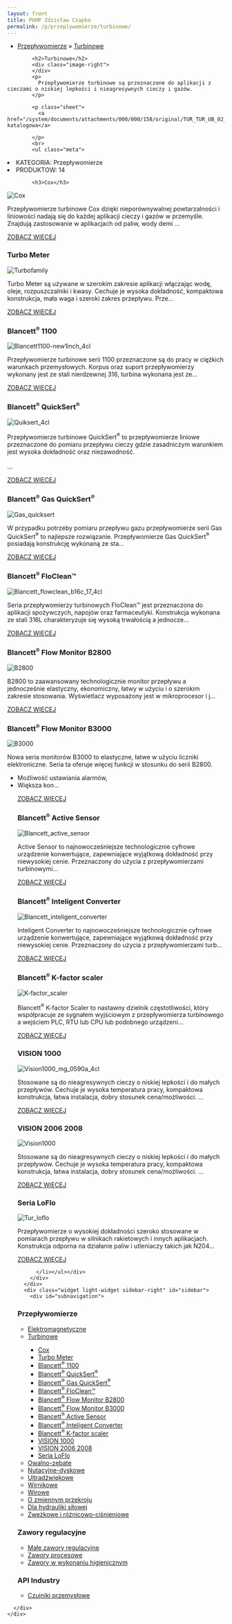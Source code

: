 ```yaml
---
layout: front
title: PUHP Zdzisław Czapko
permalink: /p/przeplywomierze/turbinowe/
---
```


<div id="content">
  <div class="wrapper-with-color-background">
    <div class="content-area-blog blog-background-sidebar-right">
      <div class="mainarea-left" id="mainarea">
        <div class="blogpost-blog3">
          <div class="post-content">
            <ul class="meta">
<li>
<a href="http://czapko.pl/p/przeplywomierze">Przepływomierze</a>
»
<a href="http://czapko.pl/p/przeplywomierze/turbinowe">Turbinowe</a>
</li>
</ul>

            <h2>Turbinowe</h2>
            <div class="image-right">
            </div>
            <p>
              Przepływomierze turbinowe są przeznaczone do aplikacji z cieczami o niskiej lepkości i nieagresywnych cieczy i gazów.
            </p>
            
            <p class="sheet">
              <a href="/system/documents/attachments/000/000/158/original/TUR_TUR_UB_02_0525.pdf">Karta katalogowa</a>

            </p>
            <br>
            <ul class="meta">
<li>
KATEGORIA:
Przepływomierze
</li>
<li>
PRODUKTOW:
14
</li>
</ul>

            <h3>Cox</h3>
<span class="blog-img-wrapper">
<img alt="Cox" src="/system/photos/attachments/000/000/021/medium/Cox.jpg">

</span>
<p>
Przepływomierze turbinowe Cox dzięki nieporównywalnej powtarzalności i liniowości nadają się do każdej aplikacji cieczy i gazów w przemyśle. Znajdują zastosowanie w aplikacjach od paliw, wody demi ...
</p>
<p class="separator">
<a class="more-link" href="http://czapko.pl/p/przeplywomierze/turbinowe/cox">
<span class="button-clear">ZOBACZ WIĘCEJ</span>
</a>

</p>
<h3>Turbo Meter</h3>
<span class="blog-img-wrapper">
<img alt="Turbofamily" src="/system/photos/attachments/000/000/022/medium/TurboFamily.jpg">

</span>
<p>
Turbo Meter są używane w szerokim zakresie aplikacji włączając wodę, oleje, rozpuszczalniki i kwasy. Cechuje je wysoka dokładność, kompaktowa konstrukcja, mała waga i szeroki zakres przepływu. Prze...
</p>
<p class="separator">
<a class="more-link" href="http://czapko.pl/p/przeplywomierze/turbinowe/turbo-meter">
<span class="button-clear">ZOBACZ WIĘCEJ</span>
</a>

</p>
<h3>Blancett<sup>®</sup> 1100</h3>
<span class="blog-img-wrapper">
<img alt="Blancett1100-new1inch_4cl" src="/system/photos/attachments/000/000/110/medium/Blancett1100-New1Inch_4Cl.png">

</span>
<p>
Przepływomierze turbinowe serii 1100 przeznaczone są do pracy w ciężkich warunkach przemysłowych. Korpus oraz suport przepływomierzy wykonany jest ze stali nierdzewnej 316, turbina wykonana jest ze...
</p>
<p class="separator">
<a class="more-link" href="http://czapko.pl/p/przeplywomierze/turbinowe/blancett-sup-sup-1100">
<span class="button-clear">ZOBACZ WIĘCEJ</span>
</a>

</p>
<h3>Blancett<sup>®</sup> QuickSert<sup>®</sup></h3>
<span class="blog-img-wrapper">
<img alt="Quiksert_4cl" src="/system/photos/attachments/000/000/111/medium/Quiksert_4Cl.png">

</span>
<p>
Przepływomierze turbinowe QuickSert<sup>®</sup> to przepływomierze liniowe przeznaczone do pomiaru przepływu cieczy gdzie zasadniczym warunkiem jest wysoka dokładność oraz niezawodność.<br><br>...
</p>
<p class="separator">
<a class="more-link" href="http://czapko.pl/p/przeplywomierze/turbinowe/blancett-sup-sup-quicksert-sup-sup">
<span class="button-clear">ZOBACZ WIĘCEJ</span>
</a>

</p>
<h3>Blancett<sup>®</sup> Gas QuickSert<sup>®</sup></h3>
<span class="blog-img-wrapper">
<img alt="Gas_quicksert" src="/system/photos/attachments/000/000/112/medium/Gas_QuickSert.png">

</span>
<p>
W przypadku potrzeby pomiaru przepływu gazu przepływomierze serii Gas QuickSert<sup>®</sup> to najlepsze rozwiązanie. Przepływomierze Gas QuickSert<sup>®</sup> posiadają konstrukcję wykonaną ze sta...
</p>
<p class="separator">
<a class="more-link" href="http://czapko.pl/p/przeplywomierze/turbinowe/blancett-sup-sup-gas-quicksert-sup-sup">
<span class="button-clear">ZOBACZ WIĘCEJ</span>
</a>

</p>
<h3>Blancett<sup>®</sup> FloClean™</h3>
<span class="blog-img-wrapper">
<img alt="Blancett_flowclean_b16c_17_4cl" src="/system/photos/attachments/000/000/113/medium/Blancett_FlowClean_B16C_17_4Cl.png">

</span>
<p>
Seria przepływomierzy turbinowych FloClean™ jest przeznaczona do aplikacji spożywczych, napojów oraz farmaceutyki. Konstrukcja wykonana ze stali 316L charakteryzuje się wysoką trwałością a jednocze...
</p>
<p class="separator">
<a class="more-link" href="http://czapko.pl/p/przeplywomierze/turbinowe/blancett-sup-sup-floclean">
<span class="button-clear">ZOBACZ WIĘCEJ</span>
</a>

</p>
<h3>Blancett<sup>®</sup> Flow Monitor B2800</h3>
<span class="blog-img-wrapper">
<img alt="B2800" src="/system/photos/attachments/000/000/114/medium/B2800.png">

</span>
<p>
B2800 to zaawansowany technologicznie monitor przepływu a jednocześnie elastyczny, ekonomiczny, łatwy w użyciu i o&nbsp;szerokim zakresie stosowania. Wyświetlacz wyposażony jest w mikroprocesor i j...
</p>
<p class="separator">
<a class="more-link" href="http://czapko.pl/p/przeplywomierze/turbinowe/blancett-sup-sup-flow-monitor-b2800">
<span class="button-clear">ZOBACZ WIĘCEJ</span>
</a>

</p>
<h3>Blancett<sup>®</sup> Flow Monitor B3000</h3>
<span class="blog-img-wrapper">
<img alt="B3000" src="/system/photos/attachments/000/000/115/medium/B3000.png">

</span>
<p>
Nowa seria monitorów B3000 to elastyczne, łatwe w użyciu liczniki elektroniczne. Seria ta oferuje więcej funkcji w stosunku do serii B2800. </p><ul><li>Możliwość ustawiania alarmów,</li><li>Większa kon...
<p></p>
<p class="separator">
<a class="more-link" href="http://czapko.pl/p/przeplywomierze/turbinowe/blancett-sup-sup-flow-monitor-b3000">
<span class="button-clear">ZOBACZ WIĘCEJ</span>
</a>

</p>
<h3>Blancett<sup>®</sup> Active Sensor</h3>
<span class="blog-img-wrapper">
<img alt="Blancett_active_sensor" src="/system/photos/attachments/000/000/116/medium/Blancett_Active_Sensor.png">

</span>
<p>
Active Sensor to najnowocześniejsze technologicznie cyfrowe urządzenie konwertujące, zapewniające wyjątkową dokładność przy niewysokiej cenie. Przeznaczony do użycia z przepływomierzami turbinowymi...
</p>
<p class="separator">
<a class="more-link" href="http://czapko.pl/p/przeplywomierze/turbinowe/blancett-sup-sup-active-sensor">
<span class="button-clear">ZOBACZ WIĘCEJ</span>
</a>

</p>
<h3>Blancett<sup>®</sup> Inteligent Converter</h3>
<span class="blog-img-wrapper">
<img alt="Blancett_inteligent_converter" src="/system/photos/attachments/000/000/117/medium/Blancett_Inteligent_Converter.png">

</span>
<p>
Inteligent Converter to najnowocześniejsze technologicznie cyfrowe urządzenie konwertujące, zapewniające wyjątkową dokładność przy niewysokiej cenie. Przeznaczony do użycia z przepływomierzami turb...
</p>
<p class="separator">
<a class="more-link" href="http://czapko.pl/p/przeplywomierze/turbinowe/blancett-sup-sup-inteligent-converter">
<span class="button-clear">ZOBACZ WIĘCEJ</span>
</a>

</p>
<h3>Blancett<sup>®</sup> K-factor scaler</h3>
<span class="blog-img-wrapper">
<img alt="K-factor_scaler" src="/system/photos/attachments/000/000/118/medium/K-factor_scaler.png">

</span>
<p>
Blancett<sup>®</sup> K-factor Scaler to nastawny dzielnik częstotliwości, który współpracuje ze sygnałem wyjściowym z przepływomierza turbinowego a wejściem PLC, RTU lub CPU lub podobnego urządzeni...
</p>
<p class="separator">
<a class="more-link" href="http://czapko.pl/p/przeplywomierze/turbinowe/blancett-sup-sup-k-factor-scaler">
<span class="button-clear">ZOBACZ WIĘCEJ</span>
</a>

</p>
<h3>VISION 1000</h3>
<span class="blog-img-wrapper">
<img alt="Vision1000_mg_0590a_4cl" src="/system/photos/attachments/000/000/077/medium/Vision1000_MG_0590A_4Cl.jpg">

</span>
<p>
Stosowane są do nieagresywnych cieczy o&nbsp;niskiej lepkości i do małych przepływów. Cechuje je wysoka temperatura pracy, kompaktowa konstrukcja, łatwa instalacja, dobry stosunek cena/możliwości. ...
</p>
<p class="separator">
<a class="more-link" href="http://czapko.pl/p/przeplywomierze/turbinowe/vision-1000">
<span class="button-clear">ZOBACZ WIĘCEJ</span>
</a>

</p>
<h3>VISION 2006 2008</h3>
<span class="blog-img-wrapper">
<img alt="Vision1000" src="/system/photos/attachments/000/000/078/medium/Vision1000.jpg">

</span>
<p>
Stosowane są do nieagresywnych cieczy o&nbsp;niskiej lepkości i do małych przepływów. Cechuje je wysoka temperatura pracy, kompaktowa konstrukcja, łatwa instalacja, dobry stosunek cena/możliwości. ...
</p>
<p class="separator">
<a class="more-link" href="http://czapko.pl/p/przeplywomierze/turbinowe/vision-2006-2008">
<span class="button-clear">ZOBACZ WIĘCEJ</span>
</a>

</p>
<h3>Seria LoFlo</h3>
<span class="blog-img-wrapper">
<img alt="Tur_loflo" src="/system/photos/attachments/000/000/079/medium/TUR_LoFlo.jpg">

</span>
<p>
Przepływomierze o&nbsp;wysokiej dokładności szeroko stosowane w pomiarach przepływu w silnikach rakietowych i innych aplikacjach. Konstrukcja odporna na działanie paliw i&nbsp;utleniaczy takich jak N204...
</p>
<p class="separator">
<a class="more-link" href="http://czapko.pl/p/przeplywomierze/turbinowe/seria-loflo">
<span class="button-clear">ZOBACZ WIĘCEJ</span>
</a>

</p>

          </li></ul></div>
        </div>
      </div>
      <div class="widget light-widget sidebar-right" id="sidebar">
        <div id="subnavigation">
<h3>Przepływomierze</h3>
<ul class="subcategories">
<li class="category"><a href="http://czapko.pl/p/przeplywomierze/elektromagnetyczne">Elektromagnetyczne</a></li>
<li class="category"><a href="http://czapko.pl/p/przeplywomierze/turbinowe">Turbinowe</a></li>
<div class="light-widget">
<ul class="products">
<li class="product"><a href="http://czapko.pl/p/przeplywomierze/turbinowe/cox">Cox</a></li>
<li class="product"><a href="http://czapko.pl/p/przeplywomierze/turbinowe/turbo-meter">Turbo Meter</a></li>
<li class="product"><a href="http://czapko.pl/p/przeplywomierze/turbinowe/blancett-sup-sup-1100">Blancett<sup>®</sup> 1100</a></li>
<li class="product"><a href="http://czapko.pl/p/przeplywomierze/turbinowe/blancett-sup-sup-quicksert-sup-sup">Blancett<sup>®</sup> QuickSert<sup>®</sup></a></li>
<li class="product"><a href="http://czapko.pl/p/przeplywomierze/turbinowe/blancett-sup-sup-gas-quicksert-sup-sup">Blancett<sup>®</sup> Gas QuickSert<sup>®</sup></a></li>
<li class="product"><a href="http://czapko.pl/p/przeplywomierze/turbinowe/blancett-sup-sup-floclean">Blancett<sup>®</sup> FloClean™</a></li>
<li class="product"><a href="http://czapko.pl/p/przeplywomierze/turbinowe/blancett-sup-sup-flow-monitor-b2800">Blancett<sup>®</sup> Flow Monitor B2800</a></li>
<li class="product"><a href="http://czapko.pl/p/przeplywomierze/turbinowe/blancett-sup-sup-flow-monitor-b3000">Blancett<sup>®</sup> Flow Monitor B3000</a></li>
<li class="product"><a href="http://czapko.pl/p/przeplywomierze/turbinowe/blancett-sup-sup-active-sensor">Blancett<sup>®</sup> Active Sensor</a></li>
<li class="product"><a href="http://czapko.pl/p/przeplywomierze/turbinowe/blancett-sup-sup-inteligent-converter">Blancett<sup>®</sup> Inteligent Converter</a></li>
<li class="product"><a href="http://czapko.pl/p/przeplywomierze/turbinowe/blancett-sup-sup-k-factor-scaler">Blancett<sup>®</sup> K-factor scaler</a></li>
<li class="product"><a href="http://czapko.pl/p/przeplywomierze/turbinowe/vision-1000">VISION 1000</a></li>
<li class="product"><a href="http://czapko.pl/p/przeplywomierze/turbinowe/vision-2006-2008">VISION 2006 2008</a></li>
<li class="product"><a href="http://czapko.pl/p/przeplywomierze/turbinowe/seria-loflo">Seria LoFlo</a></li>
</ul>
</div>
<li class="category"><a href="http://czapko.pl/p/przeplywomierze/owalno-zebate">Owalno-zębate</a></li>
<li class="category"><a href="http://czapko.pl/p/przeplywomierze/nutacyjne-dyskowe">Nutacyjne-dyskowe</a></li>
<li class="category"><a href="http://czapko.pl/p/przeplywomierze/ultradzwiekowe">Ultradźwiękowe</a></li>
<li class="category"><a href="http://czapko.pl/p/przeplywomierze/wirnikowe">Wirnikowe</a></li>
<li class="category"><a href="http://czapko.pl/p/przeplywomierze/wirowe">Wirowe</a></li>
<li class="category"><a href="http://czapko.pl/p/przeplywomierze/o-zmiennym-przekroju">O zmiennym przekroju</a></li>
<li class="category"><a href="http://czapko.pl/p/przeplywomierze/dla-hydrauliki-silowej">Dla hydrauliki siłowej</a></li>
<li class="category"><a href="http://czapko.pl/p/przeplywomierze/zwezkowe-i-roznicowo-cisnieniowe">Zwężkowe i różnicowo-ciśnieniowe</a></li>
</ul>
<h3>Zawory regulacyjne</h3>
<ul class="subcategories">
<li class="category"><a href="http://czapko.pl/p/zawory-regulacyjne/male-zawory-regulacyjne">Małe zawory regulacyjne</a></li>
<li class="category"><a href="http://czapko.pl/p/zawory-regulacyjne/zawory-procesowe">Zawory procesowe</a></li>
<li class="category"><a href="http://czapko.pl/p/zawory-regulacyjne/zawory-w-wykonaniu-higienicznym">Zawory w wykonaniu higienicznym</a></li>
</ul>
<h3>API Industry</h3>
<ul class="subcategories">
<li class="category"><a href="http://czapko.pl/p/api-industry/czujniki-przemyslowe">Czujniki przemysłowe</a></li>
</ul>
</div>

        
      </div>
    </div>
  </div>
</div>